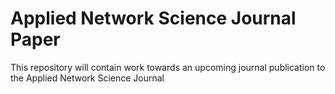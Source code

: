 # Applied Network Science Journal Paper
This repository will contain work towards an upcoming journal publication to the Applied Network Science Journal

